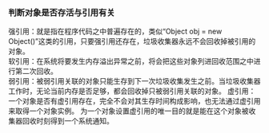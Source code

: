 ### 判断对象是否存活与引用有关  
强引用：就是指在程序代码之中普遍存在的，类似“Object obj = new Object()”这类的引用，只要强引用还存在，垃圾收集器永远不会回收掉被引用的对象。  
软引用：在系统将要发生内存溢出异常之前，将会把这些对象列进回收范围之中进行第二次回收。    
弱引用：被弱引用关联的对象只能生存到下一次垃圾收集发生之前。当垃圾收集器工作时，无论当前内存是否足够，都会回收掉只被弱引用关联的对象。
虚引用：一个对象是否有虚引用存在，完全不会对其生存时间构成影响，也无法通过虚引用来取得一个对象实例。
为一个对象设置虚引用的唯一目的就是能在这个对象被收集器回收时刻得到一个系统通知。

